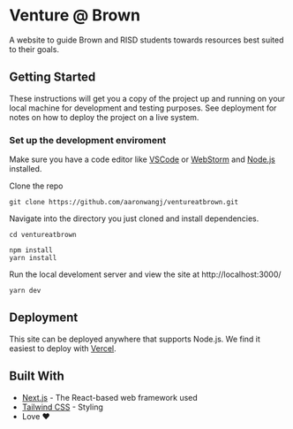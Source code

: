 # Venture @ Brown

A website to guide Brown and RISD students towards resources best suited to their goals.

## Getting Started

These instructions will get you a copy of the project up and running on your local machine for development and testing purposes. See deployment for notes on how to deploy the project on a live system.


### Set up the development enviroment

Make sure you have a code editor like [VSCode](https://code.visualstudio.com/) or [WebStorm](https://www.jetbrains.com/webstorm/) and [Node.js](https://nodejs.org/en/) installed.

Clone the repo

```
git clone https://github.com/aaronwangj/ventureatbrown.git
```

Navigate into the directory you just cloned and install dependencies.

```
cd ventureatbrown

npm install
yarn install
```

Run the local develoment server and view the site at http://localhost:3000/
```
yarn dev
```

## Deployment

This site can be deployed anywhere that supports Node.js. We find it easiest to deploy with [Vercel](https://vercel.com/dashboard).

## Built With

* [Next.js](https://nextjs.org/) - The React-based web framework used
* [Tailwind CSS](https://tailwindcss.com/) - Styling
* Love ❤️
